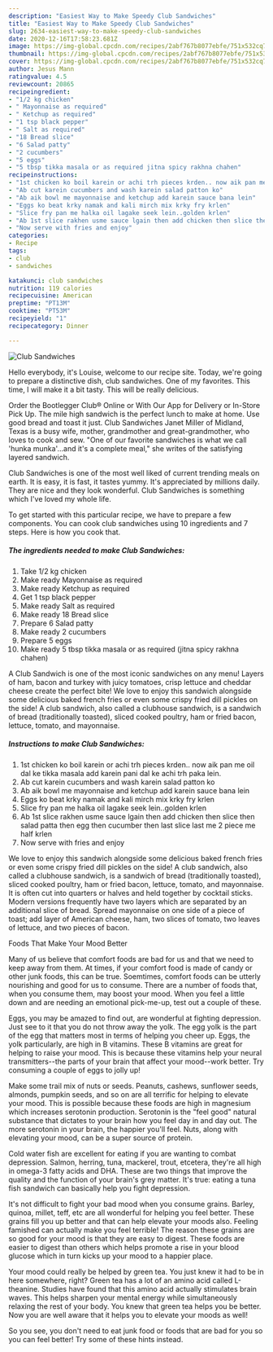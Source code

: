 ```yaml
---
description: "Easiest Way to Make Speedy Club Sandwiches"
title: "Easiest Way to Make Speedy Club Sandwiches"
slug: 2634-easiest-way-to-make-speedy-club-sandwiches
date: 2020-12-16T17:58:23.681Z
image: https://img-global.cpcdn.com/recipes/2abf767b8077ebfe/751x532cq70/club-sandwiches-recipe-main-photo.jpg
thumbnail: https://img-global.cpcdn.com/recipes/2abf767b8077ebfe/751x532cq70/club-sandwiches-recipe-main-photo.jpg
cover: https://img-global.cpcdn.com/recipes/2abf767b8077ebfe/751x532cq70/club-sandwiches-recipe-main-photo.jpg
author: Jesus Mann
ratingvalue: 4.5
reviewcount: 20865
recipeingredient:
- "1/2 kg chicken"
- " Mayonnaise as required"
- " Ketchup as required"
- "1 tsp black pepper"
- " Salt as required"
- "18 Bread slice"
- "6 Salad patty"
- "2 cucumbers"
- "5 eggs"
- "5 tbsp tikka masala or as required jitna spicy rakhna chahen"
recipeinstructions:
- "1st chicken ko boil karein or achi trh pieces krden.. now aik pan me oil dal ke tikka masala add karein pani dal ke achi trh paka lein."
- "Ab cut karein cucumbers and wash karein salad patton ko"
- "Ab aik bowl me mayonnaise and ketchup add karein sauce bana lein"
- "Eggs ko beat krky namak and kali mirch mix krky fry krlen"
- "Slice fry pan me halka oil lagake seek lein..golden krlen"
- "Ab 1st slice rakhen usme sauce lgain then add chicken then slice then salad patta then egg then cucumber then last slice last me 2 piece me half krlen"
- "Now serve with fries and enjoy"
categories:
- Recipe
tags:
- club
- sandwiches

katakunci: club sandwiches 
nutrition: 119 calories
recipecuisine: American
preptime: "PT13M"
cooktime: "PT53M"
recipeyield: "1"
recipecategory: Dinner

---
```



![Club Sandwiches](https://img-global.cpcdn.com/recipes/2abf767b8077ebfe/751x532cq70/club-sandwiches-recipe-main-photo.jpg)

Hello everybody, it's Louise, welcome to our recipe site. Today, we're going to prepare a distinctive dish, club sandwiches. One of my favorites. This time, I will make it a bit tasty. This will be really delicious.

Order the Bootlegger Club® Online or With Our App for Delivery or In-Store Pick Up. The mile high sandwich is the perfect lunch to make at home. Use good bread and toast it just. Club Sandwiches Janet Miller of Midland, Texas is a busy wife, mother, grandmother and great-grandmother, who loves to cook and sew. &#34;One of our favorite sandwiches is what we call &#39;hunka munka&#39;…and it&#39;s a complete meal,&#34; she writes of the satisfying layered sandwich.

Club Sandwiches is one of the most well liked of current trending meals on earth. It is easy, it is fast, it tastes yummy. It's appreciated by millions daily. They are nice and they look wonderful. Club Sandwiches is something which I've loved my whole life.


To get started with this particular recipe, we have to prepare a few components. You can cook club sandwiches using 10 ingredients and 7 steps. Here is how you cook that.

<!--inarticleads1-->

##### The ingredients needed to make Club Sandwiches:

1. Take 1/2 kg chicken
1. Make ready  Mayonnaise as required
1. Make ready  Ketchup as required
1. Get 1 tsp black pepper
1. Make ready  Salt as required
1. Make ready 18 Bread slice
1. Prepare 6 Salad patty
1. Make ready 2 cucumbers
1. Prepare 5 eggs
1. Make ready 5 tbsp tikka masala or as required (jitna spicy rakhna chahen)


A Club Sandwich is one of the most iconic sandwiches on any menu! Layers of ham, bacon and turkey with juicy tomatoes, crisp lettuce and cheddar cheese create the perfect bite! We love to enjoy this sandwich alongside some delicious baked french fries or even some crispy fried dill pickles on the side! A club sandwich, also called a clubhouse sandwich, is a sandwich of bread (traditionally toasted), sliced cooked poultry, ham or fried bacon, lettuce, tomato, and mayonnaise. 

<!--inarticleads2-->

##### Instructions to make Club Sandwiches:

1. 1st chicken ko boil karein or achi trh pieces krden.. now aik pan me oil dal ke tikka masala add karein pani dal ke achi trh paka lein.
1. Ab cut karein cucumbers and wash karein salad patton ko
1. Ab aik bowl me mayonnaise and ketchup add karein sauce bana lein
1. Eggs ko beat krky namak and kali mirch mix krky fry krlen
1. Slice fry pan me halka oil lagake seek lein..golden krlen
1. Ab 1st slice rakhen usme sauce lgain then add chicken then slice then salad patta then egg then cucumber then last slice last me 2 piece me half krlen
1. Now serve with fries and enjoy


We love to enjoy this sandwich alongside some delicious baked french fries or even some crispy fried dill pickles on the side! A club sandwich, also called a clubhouse sandwich, is a sandwich of bread (traditionally toasted), sliced cooked poultry, ham or fried bacon, lettuce, tomato, and mayonnaise. It is often cut into quarters or halves and held together by cocktail sticks. Modern versions frequently have two layers which are separated by an additional slice of bread. Spread mayonnaise on one side of a piece of toast; add layer of American cheese, ham, two slices of tomato, two leaves of lettuce, and two pieces of bacon. 

Foods That Make Your Mood Better


Many of us believe that comfort foods are bad for us and that we need to keep away from them. At times, if your comfort food is made of candy or other junk foods, this can be true. Soemtimes, comfort foods can be utterly nourishing and good for us to consume. There are a number of foods that, when you consume them, may boost your mood. When you feel a little down and are needing an emotional pick-me-up, test out a couple of these.

Eggs, you may be amazed to find out, are wonderful at fighting depression. Just see to it that you do not throw away the yolk. The egg yolk is the part of the egg that matters most in terms of helping you cheer up. Eggs, the yolk particularly, are high in B vitamins. These B vitamins are great for helping to raise your mood. This is because these vitamins help your neural transmitters--the parts of your brain that affect your mood--work better. Try consuming a couple of eggs to jolly up!

Make some trail mix of nuts or seeds. Peanuts, cashews, sunflower seeds, almonds, pumpkin seeds, and so on are all terrific for helping to elevate your mood. This is possible because these foods are high in magnesium which increases serotonin production. Serotonin is the "feel good" natural substance that dictates to your brain how you feel day in and day out. The more serotonin in your brain, the happier you'll feel. Nuts, along with elevating your mood, can be a super source of protein.

Cold water fish are excellent for eating if you are wanting to combat depression. Salmon, herring, tuna, mackerel, trout, etcetera, they're all high in omega-3 fatty acids and DHA. These are two things that improve the quality and the function of your brain's grey matter. It's true: eating a tuna fish sandwich can basically help you fight depression. 

It's not difficult to fight your bad mood when you consume grains. Barley, quinoa, millet, teff, etc are all wonderful for helping you feel better. These grains fill you up better and that can help elevate your moods also. Feeling famished can actually make you feel terrible! The reason these grains are so good for your mood is that they are easy to digest. These foods are easier to digest than others which helps promote a rise in your blood glucose which in turn kicks up your mood to a happier place.

Your mood could really be helped by green tea. You just knew it had to be in here somewhere, right? Green tea has a lot of an amino acid called L-theanine. Studies have found that this amino acid actually stimulates brain waves. This helps sharpen your mental energy while simultaneously relaxing the rest of your body. You knew that green tea helps you be better. Now you are well aware that it helps you to elevate your moods as well!

So you see, you don't need to eat junk food or foods that are bad for you so you can feel better! Try  some  of  these  hints  instead.

